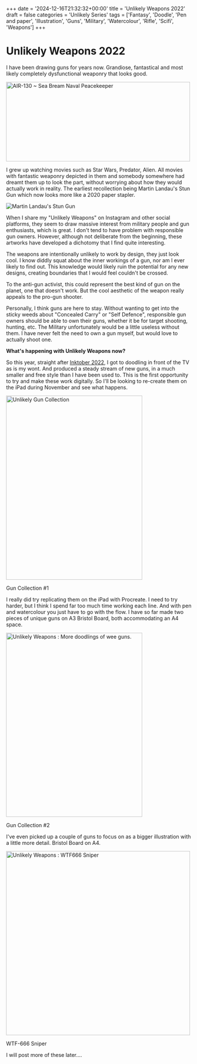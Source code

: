 +++
date = '2024-12-16T21:32:32+00:00'
title = 'Unlikely Weapons 2022'
draft = false
categories = 'Unlikely Series'
tags = ['Fantasy', 'Doodle', 'Pen and paper', 'Illustration', 'Guns', 'Military', 'Watercolour', 'Rifle', 'Scifi', 'Weapons']
+++

# Unlikely Weapons 2022

I have been drawing guns for years now. Grandiose, fantastical and most likely completely dysfunctional weaponry that looks good.

<a data-flickr-embed="true" data-header="true" data-footer="true" href="https://www.flickr.com/photos/mydoghasnonose/50551303927/in/album-72157710194279536" title="AIR-130 ~ Sea Bream Naval Peacekeeper"><img src="https://live.staticflickr.com/65535/50551303927_a9c7f1d6f3.jpg" width="500" height="216" alt="AIR-130 ~ Sea Bream Naval Peacekeeper"/></a><script async src="//embedr.flickr.com/assets/client-code.js" charset="utf-8"></script>

I grew up watching movies such as Star Wars, Predator, Alien. All movies with fantastic weaponry depicted in them and somebody somewhere had dreamt them up to look the part, without worrying about how they would actually work in reality. The earliest recollection being Martin Landau's Stun Gun which now looks more like a 2020 paper stapler.

![Martin Landau's Stun Gun](https://live.staticflickr.com/3068/2848864579_8c1a9d352d_n.jpg)

When I share my "Unlikely Weapons" on Instagram and other social platforms, they seem to draw massive interest from military people and gun enthusiasts, which is great. I don't tend to have problem with responsible gun owners. However, although not deliberate from the beginning, these artworks have developed a dichotomy that I find quite interesting.

The weapons are intentionally unlikely to work by design, they just look cool. I know diddly squat about the inner workings of a gun, nor am I ever likely to find out. This knowledge would likely ruin the potential for any new designs, creating boundaries that I would feel couldn't be crossed.

To the anti-gun activist, this could represent the best kind of gun on the planet, one that doesn't work. But the cool aesthetic of the weapon really appeals to the pro-gun shooter.

Personally, I think guns are here to stay. Without wanting to get into the sticky weeds about "Concealed Carry" or "Self Defence", responsible gun owners should be able to own their guns, whether it be for target shooting, hunting, etc. The Military unfortunately would be a little useless without them. I have never felt the need to own a gun myself, but would love to actually shoot one.

**What's happening with Unlikely Weapons now?**

So this year, straight after [Inktober 2022](https://inktober.com/), I got to doodling in front of the TV as is my wont. And produced a steady stream of new guns, in a much smaller and free style than I have been used to. This is the first opportunity to try and make these work digitally. So I'll be looking to re-create them on the iPad during November and see what happens.

<a data-flickr-embed="true" data-header="true" data-footer="true" href="https://www.flickr.com/photos/mydoghasnonose/52484109815/in/album-72157710194279536" title="Unlikely Gun Collection"><img src="https://live.staticflickr.com/65535/52484109815_4e71bbc0be.jpg" width="370" height="500" alt="Unlikely Gun Collection"/></a><script async src="//embedr.flickr.com/assets/client-code.js" charset="utf-8"></script><figcaption>Gun Collection #1</figcaption>

I really did try replicating them on the iPad with Procreate. I need to try harder, but I think I spend far too much time working each line. And with pen and watercolour you just have to go with the flow. I have so far made two pieces of unique guns on A3 Bristol Board, both accommodating an A4 space.

<a data-flickr-embed="true" data-header="true" data-footer="true" href="https://www.flickr.com/photos/mydoghasnonose/52513060809/in/album-72157710194279536" title="Unlikely Weapons : More doodlings of wee guns."><img src="https://live.staticflickr.com/65535/52513060809_8c58448fb3.jpg" width="370" height="500" alt="Unlikely Weapons : More doodlings of wee guns."/></a><script async src="//embedr.flickr.com/assets/client-code.js" charset="utf-8"></script><figcaption>Gun Collection #2</figcaption>

I've even picked up a couple of guns to focus on as a bigger illustration with a little more detail. Bristol Board on A4.

<a data-flickr-embed="true" data-header="true" data-footer="true" href="https://www.flickr.com/photos/mydoghasnonose/52524605288/in/album-72157710194279536" title="Unlikely Weapons : WTF666 Sniper"><img src="https://live.staticflickr.com/65535/52524605288_0a7893ca9f.jpg" width="500" height="500" alt="Unlikely Weapons : WTF666 Sniper"/></a><script async src="//embedr.flickr.com/assets/client-code.js" charset="utf-8"></script><figcaption>WTF-666 Sniper</figcaption>


I will post more of these later....
